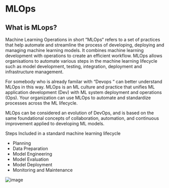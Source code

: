 # **MLOps** 

## **What is MLops?**


Machine Learning Operations in short “MLOps“ refers to a set of practices that help automate and streamline the process of developing, deploying and managing machine learning models. It combines machine learning development with operations to create an efficient workflow. MLOps allows organisations to automate various steps in the machine learning lifecycle such as model development, testing, integration, deployment and infrastructure management.

For somebody who is already familar with “Devops “ can better understand MLOps in this way. MLOps is an ML culture and practice that unifies ML application development (Dev) with ML system deployment and operations (Ops). Your organization can use MLOps to automate and standardize processes across the ML lifecycle.

MLOps can be considered an evolution of DevOps, and is based on the same foundational concepts of collaboration, automation, and continuous improvement applied to developing ML models.

Steps Included in a standard machine learning lifecycle

* Planning
* Data Preparation 
* Model Engineering
* Model Evaluation
* Model Deployment
* Monitoring and Maintenance

![image](https://github.com/user-attachments/assets/65147dd4-f0e8-47e4-a8cb-8b879d1f2077)

